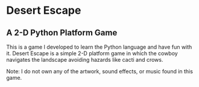 # Desert Escape
## A 2-D Python Platform Game
This is a game I developed to learn the Python language and have fun with it. Desert Escape is a simple 2-D platform game in which the cowboy navigates the landscape avoiding hazards like cacti and crows. 

Note: I do not own any of the artwork, sound effects, or music found in this game.

